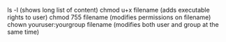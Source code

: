 ls -l (shows long list of content)
chmod u+x filename (adds executable rights to user)
chmod 755 filename (modifies permissions on filename)
chown youruser:yourgroup filename (modifies both user and group at the same time)
